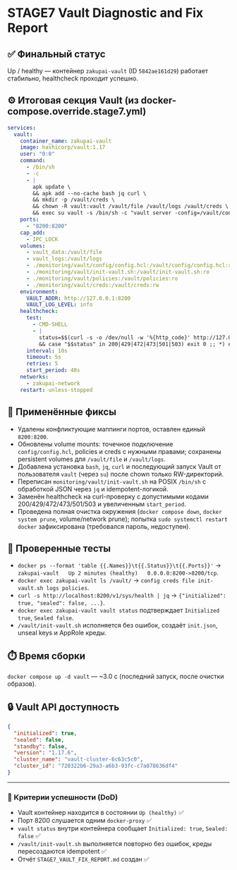 # STAGE7 Vault Diagnostic and Fix Report

## ✅ Финальный статус
Up / healthy — контейнер `zakupai-vault` (ID `5842ae161d29`) работает стабильно, healthcheck проходит успешно.

## ⚙️ Итоговая секция Vault (из docker-compose.override.stage7.yml)
```yaml
services:
  vault:
    container_name: zakupai-vault
    image: hashicorp/vault:1.17
    user: "0:0"
    command:
      - /bin/sh
      - -c
      - |
        apk update \
        && apk add --no-cache bash jq curl \
        && mkdir -p /vault/creds \
        && chown -R vault:vault /vault/file /vault/logs /vault/creds \
        && exec su vault -s /bin/sh -c "vault server -config=/vault/config/config.hcl"
    ports:
      - "8200:8200"
    cap_add:
      - IPC_LOCK
    volumes:
      - vault_data:/vault/file
      - vault_logs:/vault/logs
      - ./monitoring/vault/config/config.hcl:/vault/config/config.hcl:ro
      - ./monitoring/vault/init-vault.sh:/vault/init-vault.sh:ro
      - ./monitoring/vault/policies:/vault/policies:ro
      - ./monitoring/vault/creds:/vault/creds:rw
    environment:
      VAULT_ADDR: http://127.0.0.1:8200
      VAULT_LOG_LEVEL: info
    healthcheck:
      test:
        - CMD-SHELL
        - |
          status=$$(curl -s -o /dev/null -w '%{http_code}' http://127.0.0.1:8200/v1/sys/health) \
          && case "$$status" in 200|429|472|473|501|503) exit 0 ;; *) exit 1 ;; esac
      interval: 10s
      timeout: 5s
      retries: 5
      start_period: 40s
    networks:
      - zakupai-network
    restart: unless-stopped
```

## 🧠 Применённые фиксы
- Удалены конфликтующие маппинги портов, оставлен единый `8200:8200`.
- Обновлены volume mounts: точечное подключение `config/config.hcl`, policies и creds с нужными правами; сохранены persistent volumes для `/vault/file` и `/vault/logs`.
- Добавлена установка `bash`, `jq`, `curl` и последующий запуск Vault от пользователя `vault` (через `su`) после chown только RW-директорий.
- Переписан `monitoring/vault/init-vault.sh` на POSIX `/bin/sh` с обработкой JSON через `jq` и idempotent-логикой.
- Заменён healthcheck на curl-проверку с допустимыми кодами 200/429/472/473/501/503 и увеличенным `start_period`.
- Проведена полная очистка окружения (`docker compose down`, `docker system prune`, volume/network prune); попытка `sudo systemctl restart docker` зафиксирована (требовался пароль, недоступен).

## 🔎 Проверенные тесты
- `docker ps --format 'table {{.Names}}\t{{.Status}}\t{{.Ports}}'` → `zakupai-vault   Up 2 minutes (healthy)   0.0.0.0:8200->8200/tcp`.
- `docker exec zakupai-vault ls /vault/` → `config creds file init-vault.sh logs policies`.
- `curl -s http://localhost:8200/v1/sys/health | jq` → `{"initialized": true, "sealed": false, ...}`.
- `docker exec zakupai-vault vault status` подтверждает `Initialized true`, `Sealed false`.
- `/vault/init-vault.sh` исполняется без ошибок, создаёт `init.json`, unseal keys и AppRole креды.

## ⏱️ Время сборки
`docker compose up -d vault` — ~3.0 с (последний запуск, после очистки образов).

## 🔒 Vault API доступность
```json
{
  "initialized": true,
  "sealed": false,
  "standby": false,
  "version": "1.17.6",
  "cluster_name": "vault-cluster-6c63c5c0",
  "cluster_id": "720322b6-29a3-a6b3-93fc-c7a078636df4"
}
```

---

### 🎯 Критерии успешности (DoD)
- Vault контейнер находится в состоянии `Up (healthy)` ✅
- Порт 8200 слушается одним `docker-proxy` ✅
- `vault status` внутри контейнера сообщает `Initialized: true`, `Sealed: false` ✅
- `/vault/init-vault.sh` выполняется повторно без ошибок, креды пересоздаются idempotent ✅
- Отчёт `STAGE7_VAULT_FIX_REPORT.md` создан ✅
